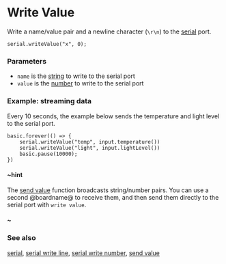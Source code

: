 # Write Value

Write a name/value pair and a newline character (`\r\n`) to the [serial](/device/serial) port.

```sig
serial.writeValue("x", 0);
```

### Parameters

* `name` is the [string](/reference/types/string) to write to the serial port
* `value` is the [number](/reference/types/number) to write to the serial port




### Example: streaming data

Every 10 seconds, the example below sends the temperature and light level
to the serial port.

```blocks
basic.forever(() => {
    serial.writeValue("temp", input.temperature())
    serial.writeValue("light", input.lightLevel())
    basic.pause(10000);
})
```

#### ~hint

The [send value](/reference/radio/send-value) function broadcasts
string/number pairs.  You can use a second @boardname@ to receive them,
and then send them directly to the serial port with ``write value``.

#### ~

### See also

[serial](/device/serial),
[serial write line](/reference/serial/write-line),
[serial write number](/reference/serial/write-number),
[send value](/reference/radio/send-value)

